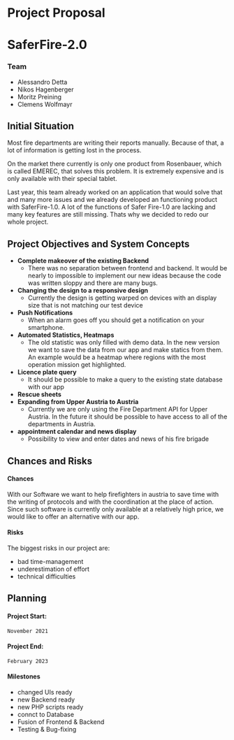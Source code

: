 # Project Proposal
# SaferFire-2.0

### Team
- Alessandro Detta
- Nikos Hagenberger
- Moritz Preining
- Clemens Wolfmayr

## Initial Situation
Most fire departments are writing their reports manually. Because of that, a lot of information is getting lost in the process. 

On the market there currently is only one product from Rosenbauer, which is called EMEREC, that solves this problem. It is extremely expensive and is only available with their special tablet.

Last year, this team already worked on an application that would solve that and many more issues and we already developed an functioning product with SaferFire-1.0. A lot of the functions of Safer Fire-1.0 are lacking and many key features are still missing. Thats why we decided to redo our whole project.

## Project Objectives and System Concepts
- **Complete makeover of the existing Backend**
  - There was no separation between frontend and backend. It would be nearly to impossible to implement our new ideas because the     code was written sloppy and there are many bugs.
- **Changing the design to a responsive design**
  - Currently the design is getting warped on devices with an display size that is not matching our test device
- **Push Notifications**
  - When an alarm goes off you should get a notification on your smartphone. 
- **Automated Statistics, Heatmaps**
  - The old statistic was only filled with demo data. In the new version we want to save the data from our app and make           statics from them. An example would be a heatmap where regions with the most operation mission get highlighted.
- **Licence plate query**
  - It should be possible to make a query to the existing state database with our app
- **Rescue sheets**
- **Expanding from Upper Austria to Austria**
  - Currently we are only using the Fire Department API for Upper Austria. In the future it should be possible to have access to       all of the departments in Austria.
- **appointment calendar and news display**
  - Possibility to view and enter dates and news of his fire brigade

## Chances and Risks

#### Chances

With our Software we want to help firefighters in austria to save time with the writing of protocols and with the coordination at the place of action. Since such software is currently only available at a relatively high price, we would like to offer an alternative with our app.

#### Risks

The biggest risks in our project are:
* bad time-management
* underestimation of effort
* technical difficulties

## Planning

#### Project Start:
    November 2021  
#### Project End:
    February 2023
        
#### Milestones
- changed UIs ready
- new Backend ready
- new PHP scripts ready
- connct to Database
- Fusion of Frontend & Backend
- Testing & Bug-fixing
